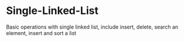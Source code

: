 # Single-Linked-List
 Basic operations with single linked list,
 include insert, delete, search an element, insert and sort a list

 
